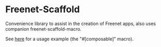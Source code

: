 # Freenet-Scaffold

Convenience library to assist in the creation of Freenet apps, also uses companion
freenet-scaffold-macro.

See [here](https://github.com/freenet/river/blob/main/common/src/room_state.rs) for a usage
example (the "#[composable]" macro).


